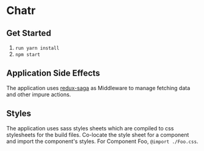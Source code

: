 # Chatr

## Get Started
1. `run yarn install`
2. `npm start`


## Application Side Effects
The application uses [redux-saga](https://github.com/redux-saga/redux-saga) as Middleware to manage fetching data and other impure actions.

## Styles
The application uses sass styles sheets which are compiled to css stylesheets for the build files. Co-locate the style sheet for a component and import the component's styles. For Component Foo, `@import ./Foo.css`.
